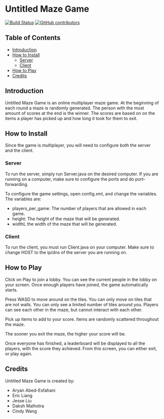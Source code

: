 # Untitled Maze Game
<!--[![forthebadge](https://forthebadge.com/images/badges/made-with-java.svg)](https://forthebadge.com)-->
[![Build Status](https://travis-ci.org/DakshChan/UntitledMazeGame.svg?branch=master)](https://travis-ci.org/DakshChan/UntitledMazeGame)
[![GitHub contributors](https://img.shields.io/github/contributors/DakshChan/UntitledMazeGame.svg)](https://github.com/DakshChan/UntitledMazeGame/graphs/contributors/)

## Table of Contents

* [Introduction](#introduction)
* [How to Install](#how-to-install)
    * [Server](#server)
    * [Client](#client)
* [How to Play](#how-to-play)
* [Credits](#credits)

## Introduction

Untitled Maze Game is an online multiplayer maze game. At the beginning of each round
a maze is randomly generated. The person with the most amount of scores at the end is
the winner. The scores are based on on the items a player has picked up
and how long it took for them to exit.

## How to Install

Since the game is multiplayer, you will need to configure both the server and the client.

### Server

To run the server, simply run Server.java on the desired computer. If you are running on a
computer, make sure to configure the ports and do port-forwarding.

To configure the game settings, open config.xml, and change the variables. The variables are:

* players_per_game: The number of players that are allowed in each game.
* height: The height of the maze that will be generated.
* widthL the width of the maze that will be generated.

### Client

To run the client, you must run Client.java on your computer. Make sure
to change HOST to the ip/dns of the server you are running on.

## How to Play

Click on Play to join a lobby. You can see the current people in the lobby on your screen.
Once enough players have joined, the game automatically starts.

Press WASD to move around on the tiles. You can only move on tiles that are not walls. You can only see
a limited number of tiles around you. Players can see each other in the maze, but cannot interact with each other.

Pick up items to add to your score. Items are randomly scattered throughout the maze.

The sooner you exit the maze, the higher your score will be.

Once everyone has finished, a leaderboard will be displayed to all the players, with the score they achieved. From
this screen, you can either exit, or play again.

## Credits

Untitled Maze Game is created by:

* Aryan Abed-Esfahani
* Eric Liang
* Jesse Liu
* Daksh Malhotra
* Cindy Wang


